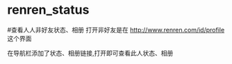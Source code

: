 renren_status
=============

#查看人人非好友状态、相册
打开非好友是在 http://www.renren.com/id/profile 这个界面

在导航栏添加了状态、相册链接,打开即可查看此人状态、相册
